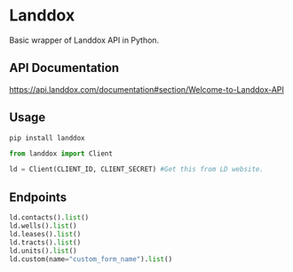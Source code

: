 # Landdox
Basic wrapper of Landdox API in Python.

## API Documentation
https://api.landdox.com/documentation#section/Welcome-to-Landdox-API

## Usage
```pip install landdox```

```python
from landdox import Client

ld = Client(CLIENT_ID, CLIENT_SECRET) #Get this from LD website. 
```

## Endpoints

```python
ld.contacts().list()
ld.wells().list()
ld.leases().list()
ld.tracts().list()
ld.units().list()
ld.custom(name="custom_form_name").list()
```





